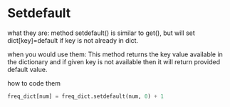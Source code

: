 # Setdefault

what they are:
method setdefault() is similar to get(), but will set dict[key]=default if key is not already in dict.

when you would use them:
This method returns the key value available in the dictionary and if given key is not available then it will return provided default value.


how to code them

```python
freq_dict[num] = freq_dict.setdefault(num, 0) + 1
```
